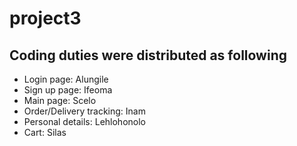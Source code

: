 # project3

## Coding duties were distributed as following
- Login page: Alungile
- Sign up page: Ifeoma
- Main page: Scelo
- Order/Delivery tracking: Inam
- Personal details: Lehlohonolo
- Cart: Silas
